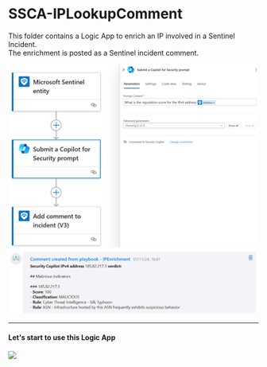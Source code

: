 # SSCA-IPLookupComment
This folder contains a Logic App to enrich an IP involved in a Sentinel Incident. <br>
The enrichment is posted as a Sentinel incident comment.

<div align="center">
  <img src="https://github.com/mariocuomo/Experimenting-With-Security-Copilot/blob/main/img/SSCA/SSCA-IPLookupComment/logicappschema.png" width="800">
</div>
<div align="center">
  <img src="https://github.com/mariocuomo/Experimenting-With-Security-Copilot/blob/main/img/SSCA/SSCA-IPLookupComment/result.png" width="800">
</div>

---
#### Let's start to use this Logic App

<a href="https://portal.azure.com/#create/Microsoft.Template/uri/https%3A%2F%2Fraw.githubusercontent.com%2Fmariocuomo%2FExperimenting-With-Security-Copilot%2Frefs%2Fheads%2Fmain%2Fintegrations%2FSentinel%2520Security%2520Copilot%2520Assistant%2FIndividualLogicApps%2FSSCA-IPLookupComment%2Fdeployment.json" target="_blank">
<img src="https://aka.ms/deploytoazurebutton"/>
</a>
